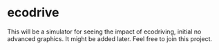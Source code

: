 ecodrive
========

This will be a simulator for seeing the impact of ecodriving, initial no advanced graphics. It might be added later. Feel free to join this project.
